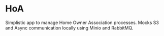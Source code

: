 # HoA
Simplistic app to manage Home Owner Association processes. Mocks S3 and Async communication locally using Minio and RabbitMQ.
